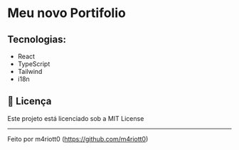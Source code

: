 # Meu novo Portifolio

## Tecnologias:
- React
- TypeScript
- Tailwind
- i18n

## 📝 Licença
Este projeto está licenciado sob a MIT License

---
Feito por m4riott0 (https://github.com/m4riott0)
